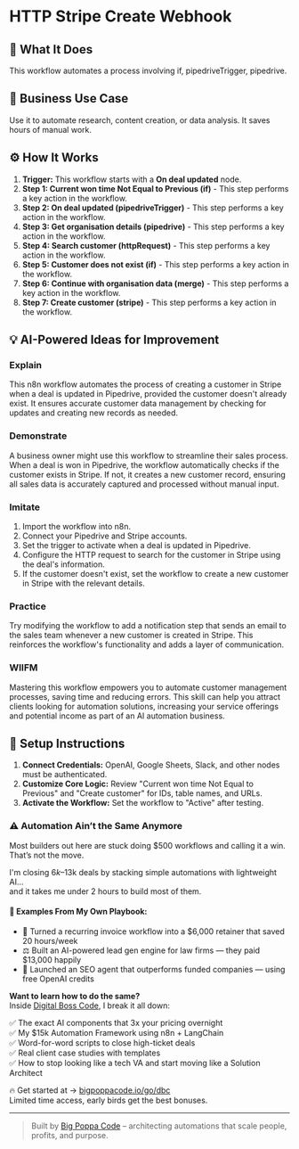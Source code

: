 # HTTP Stripe Create Webhook

## 🚀 What It Does
This workflow automates a process involving if, pipedriveTrigger, pipedrive.

## 💼 Business Use Case
Use it to automate research, content creation, or data analysis. It saves hours of manual work.

## ⚙️ How It Works
1.  **Trigger:** This workflow starts with a **On deal updated** node.
2. **Step 1: Current won time Not Equal to Previous (if)** - This step performs a key action in the workflow.
3. **Step 2: On deal updated (pipedriveTrigger)** - This step performs a key action in the workflow.
4. **Step 3: Get organisation details (pipedrive)** - This step performs a key action in the workflow.
5. **Step 4: Search customer (httpRequest)** - This step performs a key action in the workflow.
6. **Step 5: Customer does not exist (if)** - This step performs a key action in the workflow.
7. **Step 6: Continue with organisation data (merge)** - This step performs a key action in the workflow.
8. **Step 7: Create customer (stripe)** - This step performs a key action in the workflow.

## 💡 AI-Powered Ideas for Improvement
### Explain
This n8n workflow automates the process of creating a customer in Stripe when a deal is updated in Pipedrive, provided the customer doesn't already exist. It ensures accurate customer data management by checking for updates and creating new records as needed.

### Demonstrate
A business owner might use this workflow to streamline their sales process. When a deal is won in Pipedrive, the workflow automatically checks if the customer exists in Stripe. If not, it creates a new customer record, ensuring all sales data is accurately captured and processed without manual input.

### Imitate
1. Import the workflow into n8n.
2. Connect your Pipedrive and Stripe accounts.
3. Set the trigger to activate when a deal is updated in Pipedrive.
4. Configure the HTTP request to search for the customer in Stripe using the deal's information.
5. If the customer doesn't exist, set the workflow to create a new customer in Stripe with the relevant details.

### Practice
Try modifying the workflow to add a notification step that sends an email to the sales team whenever a new customer is created in Stripe. This reinforces the workflow's functionality and adds a layer of communication.

### WIIFM
Mastering this workflow empowers you to automate customer management processes, saving time and reducing errors. This skill can help you attract clients looking for automation solutions, increasing your service offerings and potential income as part of an AI automation business.

## 🔧 Setup Instructions
1. **Connect Credentials:** OpenAI, Google Sheets, Slack, and other nodes must be authenticated.
2. **Customize Core Logic:** Review "Current won time Not Equal to Previous" and "Create customer" for IDs, table names, and URLs.
3. **Activate the Workflow:** Set the workflow to "Active" after testing.

### ⚠️ Automation Ain’t the Same Anymore

Most builders out here are stuck doing $500 workflows and calling it a win.  
That’s not the move.  

I'm closing $6k–$13k deals by stacking simple automations with lightweight AI...  
and it takes me under 2 hours to build most of them.

#### 🧠 Examples From My Own Playbook:
- 🔁 Turned a recurring invoice workflow into a $6,000 retainer that saved 20 hours/week  
- ⚖️ Built an AI-powered lead gen engine for law firms — they paid $13,000 happily  
- 🚀 Launched an SEO agent that outperforms funded companies — using free OpenAI credits  

**Want to learn how to do the same?**  
Inside [Digital Boss Code](https://bigpoppacode.io/go/dbc), I break it all down:

✅ The exact AI components that 3x your pricing overnight  
✅ My $15k Automation Framework using n8n + LangChain  
✅ Word-for-word scripts to close high-ticket deals  
✅ Real client case studies with templates  
✅ How to stop looking like a tech VA and start moving like a Solution Architect  

🔥 Get started at → [bigpoppacode.io/go/dbc](https://bigpoppacode.io/go/dbc)  
Limited time access, early birds get the best bonuses.

---
> Built by [Big Poppa Code](https://bigpoppacode.io) – architecting automations that scale people, profits, and purpose.
